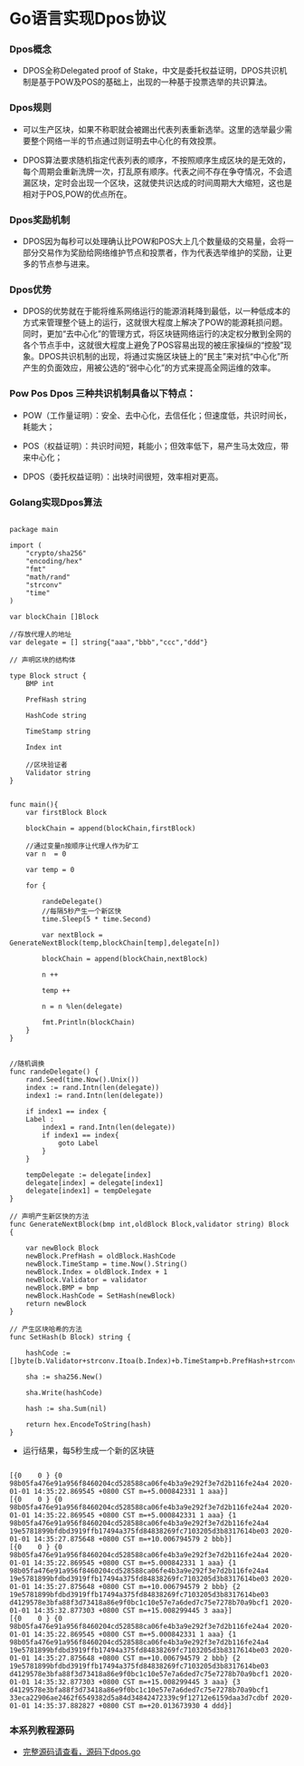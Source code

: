 # Go语言实现Dpos协议

### Dpos概念

+ DPOS全称Delegated proof of Stake，中文是委托权益证明，DPOS共识机制是基于POW及POS的基础上，出现的一种基于投票选举的共识算法。

### Dpos规则

+ 可以生产区块，如果不称职就会被踢出代表列表重新选举。这里的选举最少需要整个网络一半的节点通过则证明去中心化的有效投票。

+ DPOS算法要求随机指定代表列表的顺序，不按照顺序生成区块的是无效的，每个周期会重新洗牌一次，打乱原有顺序。代表之间不存在争夺情况，不会遗漏区块，定时会出现一个区块，这就使共识达成的时间周期大大缩短，这也是相对于POS,POW的优点所在。

### Dpos奖励机制

+ DPOS因为每秒可以处理确认比POW和POS大上几个数量级的交易量，会将一部分交易作为奖励给网络维护节点和投票者，作为代表选举维护的奖励，让更多的节点参与进来。

### Dpos优势

+ DPOS的优势就在于能将维系网络运行的能源消耗降到最低，以一种低成本的方式来管理整个链上的运行，这就很大程度上解决了POW的能源耗损问题。同时，更加“去中心化”的管理方式，将区块链网络运行的决定权分散到全网的各个节点手中，这就很大程度上避免了POS容易出现的被庄家操纵的“控股”现象。DPOS共识机制的出现，将通过实施区块链上的“民主”来对抗“中心化”所产生的负面效应，用被公选的“弱中心化”的方式来提高全网运维的效率。


### Pow Pos Dpos 三种共识机制具备以下特点：

+ POW（工作量证明）：安全、去中心化，去信任化；但速度低，共识时间长，耗能大；

+ POS（权益证明）：共识时间短，耗能小；但效率低下，易产生马太效应，带来中心化；

+ DPOS（委托权益证明）：出块时间很短，效率相对更高。

### Golang实现Dpos算法

```

package main

import (
	"crypto/sha256"
	"encoding/hex"
	"fmt"
	"math/rand"
	"strconv"
	"time"
)

var blockChain []Block

//存放代理人的地址
var delegate = [] string{"aaa","bbb","ccc","ddd"}

// 声明区块的结构体

type Block struct {
	BMP int

	PrefHash string

	HashCode string

	TimeStamp string

	Index int

	//区块验证者
	Validator string
}


func main(){
	var firstBlock Block

	blockChain = append(blockChain,firstBlock)

	//通过变量n按顺序让代理人作为矿工
	var n  = 0

	var temp = 0

	for {

		randeDelegate()
		//每隔5秒产生一个新区快
		time.Sleep(5 * time.Second)

		var nextBlock = GenerateNextBlock(temp,blockChain[temp],delegate[n])

		blockChain = append(blockChain,nextBlock)

		n ++

		temp ++

		n = n %len(delegate)

		fmt.Println(blockChain)
	}
}


//随机调换
func randeDelegate() {
	rand.Seed(time.Now().Unix())
	index := rand.Intn(len(delegate))
	index1 := rand.Intn(len(delegate))

	if index1 == index {
	Label :
		index1 = rand.Intn(len(delegate))
		if index1 == index{
			goto Label
		}
	}

	tempDelegate := delegate[index]
	delegate[index] = delegate[index1]
	delegate[index1] = tempDelegate
}

// 声明产生新区快的方法
func GenerateNextBlock(bmp int,oldBlock Block,validator string) Block {

	var newBlock Block
	newBlock.PrefHash = oldBlock.HashCode
	newBlock.TimeStamp = time.Now().String()
	newBlock.Index = oldBlock.Index + 1
	newBlock.Validator = validator
	newBlock.BMP = bmp
	newBlock.HashCode = SetHash(newBlock)
	return newBlock
}

// 产生区块哈希的方法
func SetHash(b Block) string {

	hashCode := []byte(b.Validator+strconv.Itoa(b.Index)+b.TimeStamp+b.PrefHash+strconv.Itoa(b.BMP))

	sha := sha256.New()

	sha.Write(hashCode)

	hash := sha.Sum(nil)

	return hex.EncodeToString(hash)
}

```

+ 运行结果，每5秒生成一个新的区块链

```

[{0    0 } {0  98b05fa476e91a956f8460204cd528588ca06fe4b3a9e292f3e7d2b116fe24a4 2020-01-01 14:35:22.869545 +0800 CST m=+5.000842331 1 aaa}]
[{0    0 } {0  98b05fa476e91a956f8460204cd528588ca06fe4b3a9e292f3e7d2b116fe24a4 2020-01-01 14:35:22.869545 +0800 CST m=+5.000842331 1 aaa} {1 98b05fa476e91a956f8460204cd528588ca06fe4b3a9e292f3e7d2b116fe24a4 19e5781899bfdbd3919ffb17494a375fd84838269fc7103205d3b8317614be03 2020-01-01 14:35:27.875648 +0800 CST m=+10.006794579 2 bbb}]
[{0    0 } {0  98b05fa476e91a956f8460204cd528588ca06fe4b3a9e292f3e7d2b116fe24a4 2020-01-01 14:35:22.869545 +0800 CST m=+5.000842331 1 aaa} {1 98b05fa476e91a956f8460204cd528588ca06fe4b3a9e292f3e7d2b116fe24a4 19e5781899bfdbd3919ffb17494a375fd84838269fc7103205d3b8317614be03 2020-01-01 14:35:27.875648 +0800 CST m=+10.006794579 2 bbb} {2 19e5781899bfdbd3919ffb17494a375fd84838269fc7103205d3b8317614be03 d4129578e3bfa88f3d73418a86e9f0bc1c10e57e7a6ded7c75e7278b70a9bcf1 2020-01-01 14:35:32.877303 +0800 CST m=+15.008299445 3 aaa}]
[{0    0 } {0  98b05fa476e91a956f8460204cd528588ca06fe4b3a9e292f3e7d2b116fe24a4 2020-01-01 14:35:22.869545 +0800 CST m=+5.000842331 1 aaa} {1 98b05fa476e91a956f8460204cd528588ca06fe4b3a9e292f3e7d2b116fe24a4 19e5781899bfdbd3919ffb17494a375fd84838269fc7103205d3b8317614be03 2020-01-01 14:35:27.875648 +0800 CST m=+10.006794579 2 bbb} {2 19e5781899bfdbd3919ffb17494a375fd84838269fc7103205d3b8317614be03 d4129578e3bfa88f3d73418a86e9f0bc1c10e57e7a6ded7c75e7278b70a9bcf1 2020-01-01 14:35:32.877303 +0800 CST m=+15.008299445 3 aaa} {3 d4129578e3bfa88f3d73418a86e9f0bc1c10e57e7a6ded7c75e7278b70a9bcf1 33eca22906ae2462f6549382d5a84d34842472339c9f12712e6159daa3d7cdbf 2020-01-01 14:35:37.882827 +0800 CST m=+20.013673930 4 ddd}]

```

### 本系列教程源码

+ [完整源码请查看，源码下dpos.go](https://github.com/chuhemiao/go-basic-example)